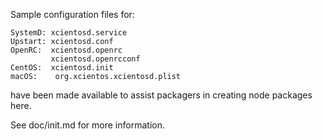 Sample configuration files for:
```
SystemD: xcientosd.service
Upstart: xcientosd.conf
OpenRC:  xcientosd.openrc
         xcientosd.openrcconf
CentOS:  xcientosd.init
macOS:    org.xcientos.xcientosd.plist
```
have been made available to assist packagers in creating node packages here.

See doc/init.md for more information.
